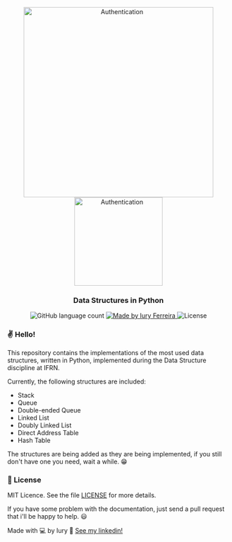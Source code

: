 <p align="center">
    <img alt="Authentication" title="Authentication" src="https://www.python.org/static/community_logos/python-logo-master-v3-TM.png" width="430px"/>
  <img alt="Authentication" title="Authentication" src="https://www.hackersfriend.com/media/ds_tdq2BPh.png" width="200px" />

</p>

<h3 align="center">
Data Structures in Python
</h3>

<p align="center">
  <img alt="GitHub language count" src="https://img.shields.io/badge/language-1-yellow">

  <a href="https://www.linkedin.com/in/laurabeatris/">
    <img alt="Made by Iury Ferreira" src="https://img.shields.io/badge/made%20by-Iury%20Ferreira-yellow">
  </a>

  <img alt="License" src="https://img.shields.io/badge/license-MIT-yellow">

### ✌ Hello!

This repository contains the implementations of the most used data structures, written in Python, implemented during the Data Structure discipline at IFRN.

Currently, the following structures are included:

- Stack
- Queue
- Double-ended Queue
- Linked List
- Doubly Linked List
- Direct Address Table
- Hash Table

The structures are being added as they are being implemented, if you still don't have one you need, wait a while. 😁

### :memo: License

MIT Licence. See the file [LICENSE](LICENSE.md) for more details.

If you have some problem with the documentation, just send a pull request that i'll be happy to help. 😃

Made with 💻 by Iury :wave: [See my linkedin!](https://www.linkedin.com/in/iuryferreira/)

